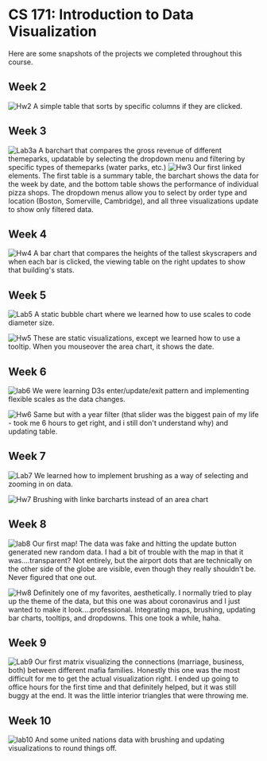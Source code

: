 # CS 171: Introduction to Data Visualization

Here are some snapshots of the projects we completed throughout this course. 

## Week 2

![Hw2](./assets/hw2.png?raw=true)
A simple table that sorts by specific columns if they are clicked. 

## Week 3 

![Lab3a](./assets/lab3_a.png?raw=true)
A barchart that compares the gross revenue of different themeparks, updatable by selecting the dropdown menu and filtering by specific types of themeparks (water parks, etc.)
![Hw3](./assets/hw3.PNG?raw=true)
Our first linked elements. The first table is a summary table, the barchart shows the data for the week by date, and the bottom table shows the performance of individual pizza shops. The dropdown menus allow you to select by order type and location (Boston, Somerville, Cambridge), and all three visualizations update to show only filtered data. 

## Week 4

![Hw4](./assets/hw4.PNG?raw=true)
A bar chart that compares the heights of the tallest skyscrapers and when each bar is clicked, the viewing table on the right updates to show that building's stats. 

## Week 5

![Lab5](./assets/lab5.png?raw=true)
A static bubble chart where we learned how to use scales to code diameter size. 

![Hw5](./assets/hw5.PNG?raw=true)
These are static visualizations, except we learned how to use a tooltip. When you mouseover the area chart, it shows the date. 

## Week 6

![lab6](./assets/lab6_b.PNG?raw=true)
We were learning D3s enter/update/exit pattern and implementing flexible scales as the data changes. 

![Hw6](./assets/hw6.PNG?raw=true)
Same but with a year filter (that slider was the biggest pain of my life - took me 6 hours to get right, and i still don't understand why) and updating table. 

## Week 7 
![Lab7](./assets/lab7.PNG?raw=true)
We learned how to implement brushing as a way of selecting and zooming in on data. 

![Hw7](./assets/hw7.PNG?raw=true)
Brushing with linke barcharts instead of an area chart

## Week 8 
![lab8](./assets/lab8.v?raw=true)
Our first map! The data was fake and hitting the update button generated new random data. I had a bit of trouble with the map in that it was....transparent? Not entirely, but the airport dots that are technically on the other side of the globe are visible, even though they really shouldn't be. Never figured that one out. 

![Hw8](./assets/hw8.PNG?raw=true)
Definitely one of my favorites, aesthetically. I normally tried to play up the theme of the data, but this one was about coronavirus and I just wanted to make it look....professional. Integrating maps, brushing, updating bar charts, tooltips, and dropdowns. This one took a while, haha. 

## Week 9 

![Lab9](./assets/lab9.PNG?raw=true)
Our first matrix visualizing the connections (marriage, business, both) between different mafia families. Honestly this one was the most difficult for me to get the actual visualization right. I ended up going to office hours for the first time and that definitely helped, but it was still buggy at the end. It was the little interior triangles that were throwing me. 

## Week 10 

![lab10](./assets/lab10.PNG?raw=true)
And some united nations data with brushing and updating visualizations to round things off. 
